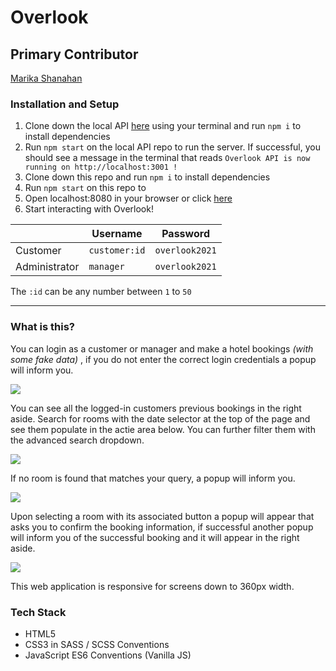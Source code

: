 # Overlook

## Primary Contributor

[Marika Shanahan]('https://github.com/monshan')

### Installation and Setup

1. Clone down the local API [here]('https://github.com/turingschool-examples/overlook-api) using your terminal and run  <code>npm i</code> to install dependencies
2. Run <code>npm start</code> on the local API repo to run the server. If successful, you should see a message in the terminal that reads <code>Overlook API is now running on http://localhost:3001 !</code>
3. Clone down this repo and run <code>npm i</code> to install dependencies
4. Run <code>npm start</code> on this repo to 
5. Open localhost:8080 in your browser or click [here](http://localhost:8080/)
6. Start interacting with Overlook!

|   |Username|Password|
|---|---|---|
|Customer|<code>customer:id</code>|<code>overlook2021</code>|
|Administrator|<code>manager</code>|<code>overlook2021</code>|

The <code>:id</code> can be any number between <code>1</code> to <code>50</code>
<hr>

### What is this?

You can login as a customer or manager and make a hotel bookings *(with some fake data)* , if you do not enter the correct login credentials a popup will inform you.

![](https://media.giphy.com/media/eZsOu0INraup8DER34/giphy.gif)

You can see all the logged-in customers previous bookings in the right aside. Search for rooms with the date selector at the top of the page and see them populate in the actie area below. You can further filter them with the advanced search dropdown.

![](https://media.giphy.com/media/mGZIoS1OvxIHl44nCn/giphy.gif)

If no room is found that matches your query, a popup will inform you.

![](https://media.giphy.com/media/Qz9TlDLykQvtYYos9B/giphy.gif)

Upon selecting a room with its associated button a popup will appear that asks you to confirm the booking information, if successful another popup will inform you of the successful booking and it will appear in the right aside.

![](https://media.giphy.com/media/Tl0el51KB21VeDDMBW/giphy.gif)

This web application is responsive for screens down to 360px width.

### Tech Stack

- HTML5
- CSS3 in SASS / SCSS Conventions
- JavaScript ES6 Conventions (Vanilla JS)